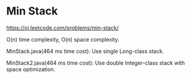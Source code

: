 Min Stack
=============

https://oj.leetcode.com/problems/min-stack/

O(n) time complexity, O(n) space complexity.
 
MinStack.java(464 ms time cost):	Use single Long-class stack.

MinStack2.java(464 ms time cost):	Use double Integer-class stack with space optimization.
